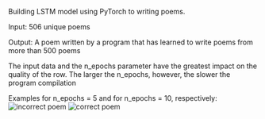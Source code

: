 Building LSTM model using PyTorch to writing poems.

Input:
506 unique poems

Output:
A poem written by a program that has learned to write poems from more than 500 poems

The input data and the n_epochs parameter have the greatest impact on the quality of the row. 
The larger the n_epochs, however, the slower the program compilation

Examples for n_epochs = 5 and for n_epochs = 10, respectively:
![incorrect poem](https://user-images.githubusercontent.com/48855378/151651801-fecddcbc-7502-48f0-9379-024c20a4ec28.JPG)
![correct poem](https://user-images.githubusercontent.com/48855378/151651803-1163c7a5-1d9c-4cc5-86f6-6e5f68f2fbd6.JPG)

